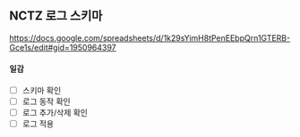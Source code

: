 

## NCTZ 로그 스키마
https://docs.google.com/spreadsheets/d/1k29sYimH8tPenEEbpQrn1GTERB-Gce1s/edit#gid=1950964397


#### 일감
- [ ] 스키마 확인
- [ ] 로그 동작 확인
- [ ] 로그 추가/삭제 확인
- [ ] 로그 적용